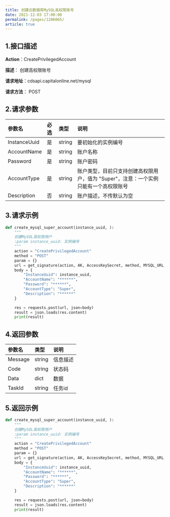 ```yaml
---
title: 创建云数据库MySQL高权限账号
date: 2021-12-03 17:00:00
permalink: /pages/1206065/
article: true
---
```



## 1.接口描述

**Action**：CreatePrivilegedAccount

**描述**： 创建高权限账号

**请求地址**：cdsapi.capitalonline.net/mysql

**请求方法**： POST

## 2.请求参数

| 参数名       | 必选 | 类型   | 说明                                                         |
| :----------- | :--- | :----- | :----------------------------------------------------------- |
| InstanceUuid | 是   | string | 要初始化的实例编号                                           |
| AccountName  | 是   | string | 账户名称                                                     |
| Password     | 是   | string | 账户密码                                                     |
| AccountType  | 是   | string | 账户类型，目前只支持创建高权限用户，值为 "Super"，注意：一个实例只能有一个高权限账号 |
| Description  | 否   | string | 账户描述，不传默认为空                                       |

## 3.请求示例

```python
def create_mysql_super_account(instance_uuid, ):
    """
    创建MySQL高权限用户
    :param instance_uuid: 实例编号
    """
    action = "CreatePrivilegedAccount"
    method = "POST"
    param = {}
    url = get_signature(action, AK, AccessKeySecret, method, MYSQL_URL, param=param)
    body = {
        "InstanceUuid": instance_uuid,
        "AccountName": "******",
        "Password": "******",
        "AccountType": "Super",
        "Description": "******"
    }

    res = requests.post(url, json=body)
    result = json.loads(res.content)
    print(result)
```

## 4.返回参数

| 参数名  | 类型   | 说明     |
| :------ | :----- | :------- |
| Message | string | 信息描述 |
| Code    | string | 状态码   |
| Data    | dict   | 数据     |
| TaskId  | string | 任务id   |

## 5.返回示例

```python
def create_mysql_super_account(instance_uuid, ):
    """
    创建MySQL高权限用户
    :param instance_uuid: 实例编号
    """
    action = "CreatePrivilegedAccount"
    method = "POST"
    param = {}
    url = get_signature(action, AK, AccessKeySecret, method, MYSQL_URL, param=param)
    body = {
        "InstanceUuid": instance_uuid,
        "AccountName": "******",
        "Password": "******",
        "AccountType": "Super",
        "Description": "******"
    }

    res = requests.post(url, json=body)
    result = json.loads(res.content)
    print(result)
```

